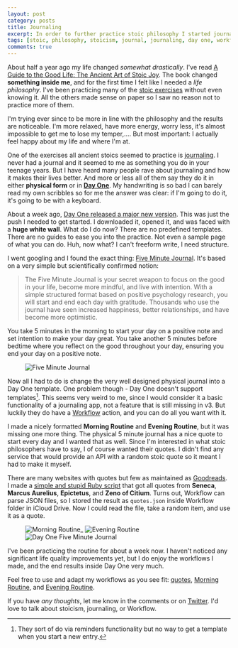 ```yaml
---
layout: post
category: posts
title: Journaling
excerpt: In order to further practice stoic philosophy I started journaling with Day One and Workflow.
tags: [stoic, philosophy, stoicism, journal, journaling, day one, workflow, ios, goodreads, ruby]
comments: true
---
```


About half a year ago my life changed _somewhat drastically_. I've read [A Guide to the Good Life: The Ancient Art of Stoic Joy](https://www.amazon.com/o/ASIN/1522632735/parpaspod-20). The book changed **something inside me**, and for the first time I felt like I needed a _life philosophy_. I've been practicing many of the [stoic exercises](https://dailystoic.com/what-is-stoicism-a-definition-3-stoic-exercises-to-get-you-started/) without even knowing it. All the others made sense on paper so I saw no reason not to practice more of them.

I'm trying ever since to be more in line with the philosophy and the results are noticeable. I'm more relaxed, have more energy, worry less, it's almost impossible to get me to lose my temper,…. But most important: I actually feel happy about my life and where I'm at.

One of the exercises all ancient stoics seemed to practice is [journaling](https://dailystoic.com/stoic-art-of-journaling/). I never had a journal and it seemed to me as something you do in your teenage years. But I have heard many people rave about journaling and how it makes their lives better. And more or less all of them say they do it in either **physical form** or in [**Day One**](http://dayoneapp.com/). My handwriting is so bad I can barely read my own scribbles so for me the answer was clear: if I'm going to do it, it's going to be with a keyboard.

About a week ago, [Day One released a major new version](http://dayoneapp.com/2018/08/version-3/). This was just the push I needed to get started. I downloaded it, opened it, and was faced with a **huge white wall**. What do I do now? There are no predefined templates. There are no guides to ease you into the practice. Not even a sample page of what you can do. Huh, now what? I can't freeform write, I need structure.

I went googling and I found the exact thing: [Five Minute Journal](https://www.intelligentchange.com/products/the-five-minute-journal). It's based on a very simple but scientifically confirmed notion:

>The Five Minute Journal is your secret weapon to focus on the good in your life, become more mindful, and live with intention. With a simple structured format based on positive psychology research, you will start and end each day with gratitude. Thousands who use the journal have seen increased happiness, better relationships, and have become more optimistic.

You take 5 minutes in the morning to start your day on a positive note and set intention to make your day great. You take another 5 minutes before bedtime where you reflect on the good throughout your day, ensuring you end your day on a positive note.

<figure>
  <img src="/images/posts/2018-09-02/5_minute_journal.jpeg" title="Five Minute Journal">
</figure>

Now all I had to do is change the very well designed physical journal into a Day One template. One problem though - Day One doesn't support templates[^1]. This seems very weird to me, since I would consider it a basic functionality of a journaling app, not a feature that is still missing in v3. But luckily they do have a [Workflow](https://workflow.is/) action, and you can do all you want with it.

I made a nicely formatted **Morning Routine** and **Evening Routine**, but it was missing one more thing. The physical 5 minute journal has a nice quote to start every day and I wanted that as well. Since I'm interested in what stoic philosophers have to say, I of course wanted their quotes. I didn't find any service that would provide an API with a random stoic quote so it meant I had to make it myself.

There are many websites with quotes but few as maintained as [Goodreads](https://www.goodreads.com/). I made a [simple and stupid Ruby script](https://gist.github.com/miharekar/31420d5ecc7373bf0f58ec23cc0be81c#file-quotes-rb) that got all quotes from **Seneca**, **Marcus Aurelius**, **Epictetus**, and **Zeno of Citium**. Turns out, Workflow can parse JSON files, so I stored the result as `quotes.json` inside Workflow folder in iCloud Drive. Now I could read the file, take a random item, and use it as a quote.

<figure class="third">
  <img src="/images/posts/2018-09-02/morning.jpg" title="Morning Routine_">
  <img src="/images/posts/2018-09-02/evening.jpg" title="Evening Routine">
  <img src="/images/posts/2018-09-02/day_one.jpg" title="Day One Five Minute Journal">
</figure>

I've been practicing the routine for about a week now. I haven't noticed any significant life quality improvements yet, but I do enjoy the workflows I made, and the end results inside Day One very much.

Feel free to use and adapt my workflows as you see fit: [quotes](https://gist.githubusercontent.com/miharekar/d57b58b017c457cd18062a1c36d82e02/raw/05211099c1843a19f2f073b4279fc3dfacacbbe4/quotes.json), [Morning Routine](https://workflow.is/workflows/c7881569dca545579b3cb121a9c1d212), and [Evening Routine](https://workflow.is/workflows/91efd3d3e26a49b081082daccac85f73).

If you have _any thoughts_, let me know in the comments or on [Twitter](https://twitter.com/MihaRekar). I'd love to talk about stoicism, journaling, or Workflow.

[^1]: They sort of do via reminders functionality but no way to get a template when you start a new entry.
